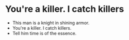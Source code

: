 # You're a killer. I catch killers

- This man is a knight in shining armor.
- You're a killer. I catch killers.
- Tell him time is of the essence.